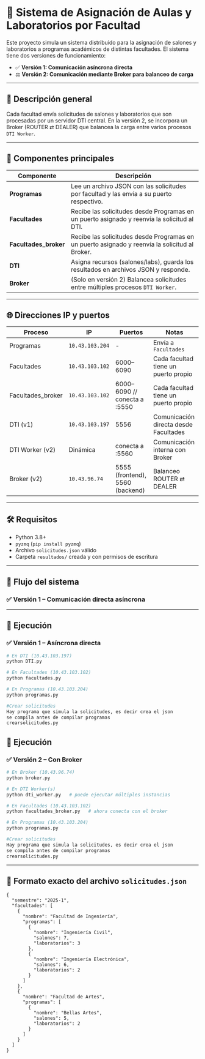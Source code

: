 # 🏫 Sistema de Asignación de Aulas y Laboratorios por Facultad

Este proyecto simula un sistema distribuido para la asignación de salones y laboratorios a programas académicos de distintas facultades. El sistema tiene dos versiones de funcionamiento:

- ✅ **Versión 1: Comunicación asíncrona directa**
- ⚖️ **Versión 2: Comunicación mediante Broker para balanceo de carga**

---

## 📘 Descripción general

Cada facultad envía solicitudes de salones y laboratorios que son procesadas por un servidor DTI central. En la versión 2, se incorpora un Broker (ROUTER ⇄ DEALER) que balancea la carga entre varios procesos `DTI Worker`.

---

## 🧱 Componentes principales

| Componente     | Descripción                                                                 |
|----------------|-----------------------------------------------------------------------------|
| **Programas**  | Lee un archivo JSON con las solicitudes por facultad y las envía a su puerto respectivo. |
| **Facultades** | Recibe las solicitudes desde Programas en un puerto asignado y reenvía la solicitud al DTI. |
| **Facultades_broker** | Recibe las solicitudes desde Programas en un puerto asignado y reenvía la solicitud al Broker. |
| **DTI**        | Asigna recursos (salones/labs), guarda los resultados en archivos JSON y responde. |
| **Broker**     | (Solo en versión 2) Balancea solicitudes entre múltiples procesos `DTI Worker`. |

---

## 🌐 Direcciones IP y puertos

| Proceso         | IP              | Puertos           | Notas                                  |
|-----------------|------------------|--------------------|----------------------------------------|
| Programas       | `10.43.103.204`  | -                  | Envía a `Facultades`                   |
| Facultades      | `10.43.103.102`  | 6000–6090          | Cada facultad tiene un puerto propio   |
| Facultades_broker      | `10.43.103.102`  | 6000–6090 // conecta a :5550           | Cada facultad tiene un puerto propio   |
| DTI (v1)        | `10.43.103.197`  | 5556               | Comunicación directa desde Facultades  |
| DTI Worker (v2) | Dinámica         | conecta a :5560    | Comunicación interna con Broker        |
| Broker (v2)     | `10.43.96.74`    | 5555 (frontend), 5560 (backend) | Balanceo ROUTER ⇄ DEALER |

---

## 🛠 Requisitos

- Python 3.8+
- `pyzmq` (`pip install pyzmq`)
- Archivo `solicitudes.json` válido
- Carpeta `resultados/` creada y con permisos de escritura

---

## 🔁 Flujo del sistema

### ✅ Versión 1 – Comunicación directa asíncrona

---

## 🧪 Ejecución

### ✅ Versión 1 – Asíncrona directa

```bash
# En DTI (10.43.103.197)
python DTI.py

# En Facultades (10.43.103.102)
python facultades.py

# En Programas (10.43.103.204)
python programas.py

#Crear solicitudes
Hay programa que simula la solicitudes, es decir crea el json
se compila antes de compilar programas
crearsolicitudes.py
```
## 🧪 Ejecución

### ✅ Versión 2 – Con Broker

```bash
# En Broker (10.43.96.74)
python broker.py

# En DTI Worker(s)
python dti_worker.py   # puede ejecutar múltiples instancias

# En Facultades (10.43.103.102)
python facultades_broker.py   # ahora conecta con el broker

# En Programas (10.43.103.204)
python programas.py

#Crear solicitudes
Hay programa que simula la solicitudes, es decir crea el json
se compila antes de compilar programas
crearsolicitudes.py
```
---

## 📑 Formato **exacto** del archivo `solicitudes.json`

```jsonc
{
  "semestre": "2025-1",
  "facultades": [
    {
      "nombre": "Facultad de Ingeniería",
      "programas": [
        {
          "nombre": "Ingeniería Civil",
          "salones": 7,
          "laboratorios": 3
        },
        {
          "nombre": "Ingeniería Electrónica",
          "salones": 6,
          "laboratorios": 2
        }
      ]
    },
    {
      "nombre": "Facultad de Artes",
      "programas": [
        {
          "nombre": "Bellas Artes",
          "salones": 5,
          "laboratorios": 2
        }
      ]
    }
  ]
}
